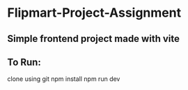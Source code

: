 # Flipmart-Project-Assignment
## Simple frontend project made with vite
## To Run:
 clone using git
 npm install
 npm run dev
